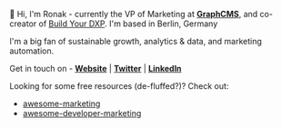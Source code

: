 👋 Hi, I'm Ronak - currently the VP of Marketing at **[GraphCMS](https://graphcms.com)**, and co-creator of [Build Your DXP](https://buildyourdxp.com). I'm based in Berlin, Germany

I'm a big fan of sustainable growth, analytics & data, and marketing automation.

Get in touch on - **[Website](https://ronakganatra.com/?utm_source=GitHub)** | **[Twitter](https://twitter.com/gunnyganatra)** | **[LinkedIn](https://linkedin.com/in/ronakganatra)**

Looking for some free resources (de-fluffed?)? Check out:

- [awesome-marketing](https://github.com/ronakganatra/awesome-marketing)
- [awesome-developer-marketing](https://github.com/ronakganatra/awesome-developer-marketing)
